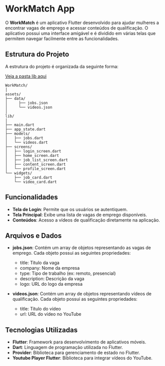 # WorkMatch App

O **WorkMatch** é um aplicativo Flutter desenvolvido para ajudar mulheres a encontrar vagas de emprego e acessar conteúdos de qualificação. O aplicativo possui uma interface amigável e é dividido em várias telas que permitem navegar facilmente entre as funcionalidades.

## Estrutura do Projeto

A estrutura do projeto é organizada da seguinte forma:

[Veja a pasta lib aqui](https://github.com/joseminelli/work_match/tree/main/lib)
```
WorkMatch/
│
assets/
├── data/
│     ├── jobs.json      
│     └── videos.json  
│
lib/
│
├── main.dart
├── app_state.dart
├── models/
│   ├── jobs.dart        
│   └── videos.dart         
├── screens/
│   ├── login_screen.dart
│   ├── home_screen.dart
│   ├── job_list_screen.dart
│   ├── content_screen.dart
│   └── profile_screen.dart
└── widgets/
    ├── job_card.dart   
    └── video_card.dart 
```
## Funcionalidades
- **Tela de Login**: Permite que os usuários se autentiquem.
- **Tela Principal**: Exibe uma lista de vagas de emprego disponíveis.
- **Conteúdos**: Acesso a vídeos de qualificação diretamente na aplicação.

## Arquivos e Dados
- **jobs.json**: Contém um array de objetos representando as vagas de emprego. Cada objeto possui as seguintes propriedades:

  - title: Título da vaga
  - company: Nome da empresa
  - type: Tipo de trabalho (ex: remoto, presencial)
  - description: Descrição da vaga
  - logo: URL do logo da empresa


- **videos.json**: Contém um array de objetos representando vídeos de qualificação. Cada objeto possui as seguintes propriedades:

  - title: Título do vídeo
  - url: URL do vídeo no YouTube

## Tecnologias Utilizadas
- **Flutter**: Framework para desenvolvimento de aplicativos móveis.
- **Dart**: Linguagem de programação utilizada no Flutter.
- **Provider**: Biblioteca para gerenciamento de estado no Flutter.
- **Youtube Player Flutter**: Biblioteca para integrar vídeos do YouTube.
